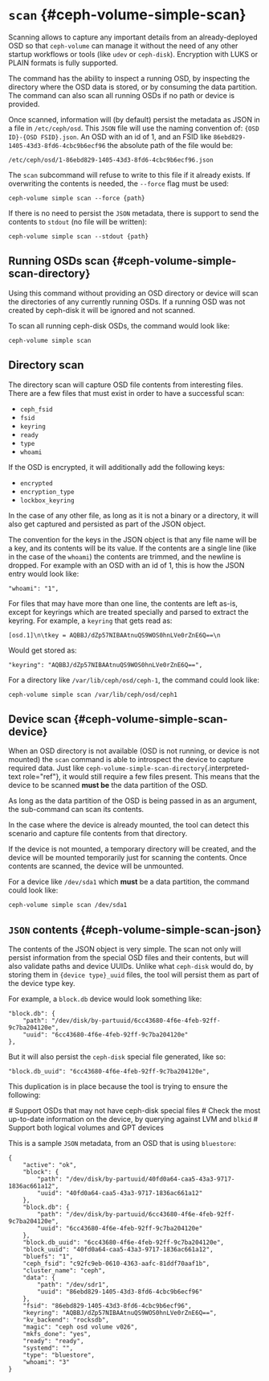 # `scan` {#ceph-volume-simple-scan}

Scanning allows to capture any important details from an
already-deployed OSD so that `ceph-volume` can manage it without the
need of any other startup workflows or tools (like `udev` or
`ceph-disk`). Encryption with LUKS or PLAIN formats is fully supported.

The command has the ability to inspect a running OSD, by inspecting the
directory where the OSD data is stored, or by consuming the data
partition. The command can also scan all running OSDs if no path or
device is provided.

Once scanned, information will (by default) persist the metadata as JSON
in a file in `/etc/ceph/osd`. This `JSON` file will use the naming
convention of: `{OSD ID}-{OSD FSID}.json`. An OSD with an id of 1, and
an FSID like `86ebd829-1405-43d3-8fd6-4cbc9b6ecf96` the absolute path of
the file would be:

    /etc/ceph/osd/1-86ebd829-1405-43d3-8fd6-4cbc9b6ecf96.json

The `scan` subcommand will refuse to write to this file if it already
exists. If overwriting the contents is needed, the `--force` flag must
be used:

    ceph-volume simple scan --force {path}

If there is no need to persist the `JSON` metadata, there is support to
send the contents to `stdout` (no file will be written):

    ceph-volume simple scan --stdout {path}

## Running OSDs scan {#ceph-volume-simple-scan-directory}

Using this command without providing an OSD directory or device will
scan the directories of any currently running OSDs. If a running OSD was
not created by ceph-disk it will be ignored and not scanned.

To scan all running ceph-disk OSDs, the command would look like:

    ceph-volume simple scan

## Directory scan

The directory scan will capture OSD file contents from interesting
files. There are a few files that must exist in order to have a
successful scan:

-   `ceph_fsid`
-   `fsid`
-   `keyring`
-   `ready`
-   `type`
-   `whoami`

If the OSD is encrypted, it will additionally add the following keys:

-   `encrypted`
-   `encryption_type`
-   `lockbox_keyring`

In the case of any other file, as long as it is not a binary or a
directory, it will also get captured and persisted as part of the JSON
object.

The convention for the keys in the JSON object is that any file name
will be a key, and its contents will be its value. If the contents are a
single line (like in the case of the `whoami`) the contents are trimmed,
and the newline is dropped. For example with an OSD with an id of 1,
this is how the JSON entry would look like:

    "whoami": "1",

For files that may have more than one line, the contents are left as-is,
except for keyrings which are treated specially and parsed to extract
the keyring. For example, a `keyring` that gets read as:

    [osd.1]\n\tkey = AQBBJ/dZp57NIBAAtnuQS9WOS0hnLVe0rZnE6Q==\n

Would get stored as:

    "keyring": "AQBBJ/dZp57NIBAAtnuQS9WOS0hnLVe0rZnE6Q==",

For a directory like `/var/lib/ceph/osd/ceph-1`, the command could look
like:

    ceph-volume simple scan /var/lib/ceph/osd/ceph1

## Device scan {#ceph-volume-simple-scan-device}

When an OSD directory is not available (OSD is not running, or device is
not mounted) the `scan` command is able to introspect the device to
capture required data. Just like
`ceph-volume-simple-scan-directory`{.interpreted-text role="ref"}, it
would still require a few files present. This means that the device to
be scanned **must be** the data partition of the OSD.

As long as the data partition of the OSD is being passed in as an
argument, the sub-command can scan its contents.

In the case where the device is already mounted, the tool can detect
this scenario and capture file contents from that directory.

If the device is not mounted, a temporary directory will be created, and
the device will be mounted temporarily just for scanning the contents.
Once contents are scanned, the device will be unmounted.

For a device like `/dev/sda1` which **must** be a data partition, the
command could look like:

    ceph-volume simple scan /dev/sda1

## `JSON` contents {#ceph-volume-simple-scan-json}

The contents of the JSON object is very simple. The scan not only will
persist information from the special OSD files and their contents, but
will also validate paths and device UUIDs. Unlike what `ceph-disk` would
do, by storing them in `{device type}_uuid` files, the tool will persist
them as part of the device type key.

For example, a `block.db` device would look something like:

    "block.db": {
        "path": "/dev/disk/by-partuuid/6cc43680-4f6e-4feb-92ff-9c7ba204120e",
        "uuid": "6cc43680-4f6e-4feb-92ff-9c7ba204120e"
    },

But it will also persist the `ceph-disk` special file generated, like
so:

    "block.db_uuid": "6cc43680-4f6e-4feb-92ff-9c7ba204120e",

This duplication is in place because the tool is trying to ensure the
following:

\# Support OSDs that may not have ceph-disk special files \# Check the
most up-to-date information on the device, by querying against LVM and
`blkid` \# Support both logical volumes and GPT devices

This is a sample `JSON` metadata, from an OSD that is using `bluestore`:

    {
        "active": "ok",
        "block": {
            "path": "/dev/disk/by-partuuid/40fd0a64-caa5-43a3-9717-1836ac661a12",
            "uuid": "40fd0a64-caa5-43a3-9717-1836ac661a12"
        },
        "block.db": {
            "path": "/dev/disk/by-partuuid/6cc43680-4f6e-4feb-92ff-9c7ba204120e",
            "uuid": "6cc43680-4f6e-4feb-92ff-9c7ba204120e"
        },
        "block.db_uuid": "6cc43680-4f6e-4feb-92ff-9c7ba204120e",
        "block_uuid": "40fd0a64-caa5-43a3-9717-1836ac661a12",
        "bluefs": "1",
        "ceph_fsid": "c92fc9eb-0610-4363-aafc-81ddf70aaf1b",
        "cluster_name": "ceph",
        "data": {
            "path": "/dev/sdr1",
            "uuid": "86ebd829-1405-43d3-8fd6-4cbc9b6ecf96"
        },
        "fsid": "86ebd829-1405-43d3-8fd6-4cbc9b6ecf96",
        "keyring": "AQBBJ/dZp57NIBAAtnuQS9WOS0hnLVe0rZnE6Q==",
        "kv_backend": "rocksdb",
        "magic": "ceph osd volume v026",
        "mkfs_done": "yes",
        "ready": "ready",
        "systemd": "",
        "type": "bluestore",
        "whoami": "3"
    }

